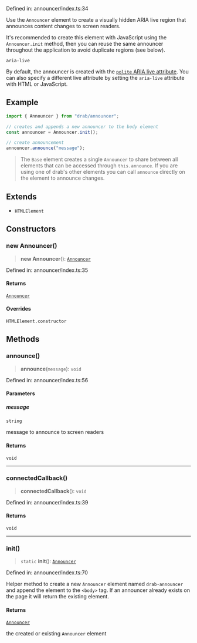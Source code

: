 Defined in: announcer/index.ts:34

Use the `Announcer` element to create a visually hidden ARIA live region
that announces content changes to screen readers.

It's recommended to create this element with JavaScript using the `Announcer.init` method,
then you can reuse the same announcer throughout the application to avoid duplicate
regions (see below).

`aria-live`

By default, the announcer is created with the
[`polite` ARIA live attribute](https://www.sarasoueidan.com/blog/accessible-notifications-with-aria-live-regions-part-1/#1.-using-the-aria-live-attribute).
You can also specify a different live attribute by setting the `aria-live` attribute with
HTML or JavaScript.

## Example

```ts
import { Announcer } from "drab/announcer";

// creates and appends a new announcer to the body element
const announcer = Announcer.init();

// create announcement
announcer.announce("message");
```

> The `Base` element creates a single `Announcer` to share between all elements
> that can be accessed through `this.announce`. If you are using one of drab's other
> elements you can call `announce` directly on the element to announce changes.

## Extends

- `HTMLElement`

## Constructors

<a id="constructors"></a>

### new Announcer()

> **new Announcer**(): [`Announcer`](/elements/announcer/)

Defined in: announcer/index.ts:35

#### Returns

[`Announcer`](/elements/announcer/)

#### Overrides

`HTMLElement.constructor`

## Methods

<a id="announce"></a>

### announce()

> **announce**(`message`): `void`

Defined in: announcer/index.ts:56

#### Parameters

##### message

`string`

message to announce to screen readers

#### Returns

`void`

---

<a id="connectedcallback"></a>

### connectedCallback()

> **connectedCallback**(): `void`

Defined in: announcer/index.ts:39

#### Returns

`void`

---

<a id="init"></a>

### init()

> `static` **init**(): [`Announcer`](/elements/announcer/)

Defined in: announcer/index.ts:70

Helper method to create a new `Announcer` element named `drab-announcer`
and append the element to the `<body>` tag. If an announcer already exists
on the page it will return the existing element.

#### Returns

[`Announcer`](/elements/announcer/)

the created or existing `Announcer` element

